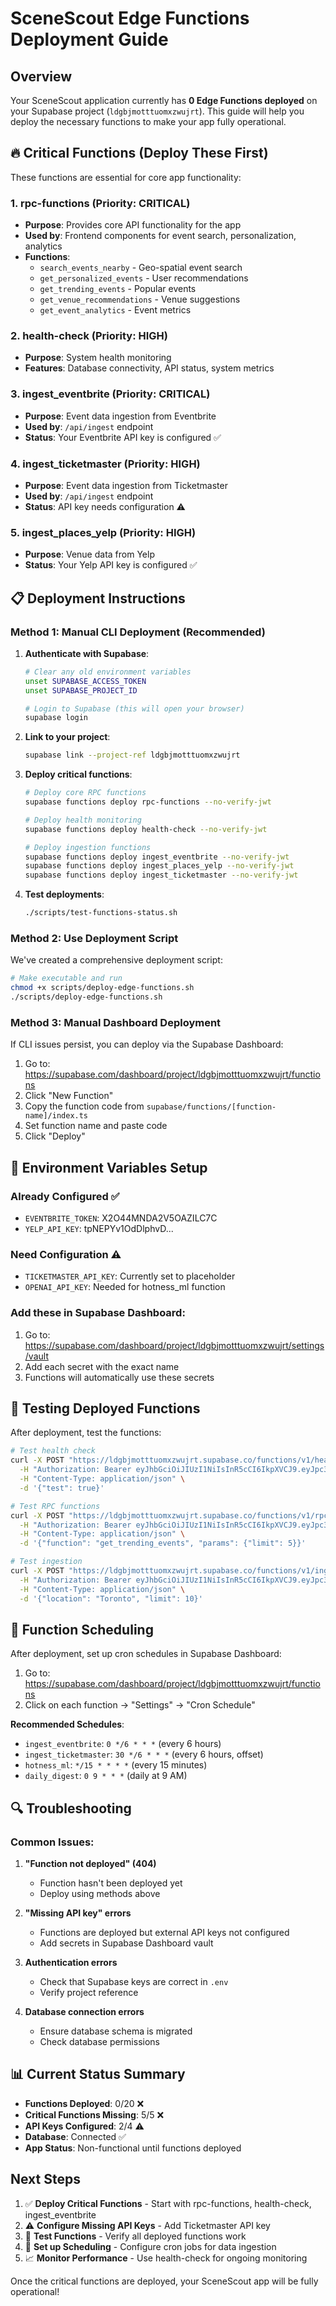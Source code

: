 # SceneScout Edge Functions Deployment Guide

## Overview

Your SceneScout application currently has **0 Edge Functions deployed** on your Supabase project (`ldgbjmotttuomxzwujrt`). This guide will help you deploy the necessary functions to make your app fully operational.

## 🔥 Critical Functions (Deploy These First)

These functions are essential for core app functionality:

### 1. **rpc-functions** (Priority: CRITICAL)
- **Purpose**: Provides core API functionality for the app
- **Used by**: Frontend components for event search, personalization, analytics
- **Functions**: 
  - `search_events_nearby` - Geo-spatial event search
  - `get_personalized_events` - User recommendations  
  - `get_trending_events` - Popular events
  - `get_venue_recommendations` - Venue suggestions
  - `get_event_analytics` - Event metrics

### 2. **health-check** (Priority: HIGH)
- **Purpose**: System health monitoring
- **Features**: Database connectivity, API status, system metrics

### 3. **ingest_eventbrite** (Priority: CRITICAL) 
- **Purpose**: Event data ingestion from Eventbrite
- **Used by**: `/api/ingest` endpoint
- **Status**: Your Eventbrite API key is configured ✅

### 4. **ingest_ticketmaster** (Priority: HIGH)
- **Purpose**: Event data ingestion from Ticketmaster  
- **Used by**: `/api/ingest` endpoint
- **Status**: API key needs configuration ⚠️

### 5. **ingest_places_yelp** (Priority: HIGH)
- **Purpose**: Venue data from Yelp
- **Status**: Your Yelp API key is configured ✅

## 📋 Deployment Instructions

### Method 1: Manual CLI Deployment (Recommended)

1. **Authenticate with Supabase**:
   ```bash
   # Clear any old environment variables
   unset SUPABASE_ACCESS_TOKEN
   unset SUPABASE_PROJECT_ID
   
   # Login to Supabase (this will open your browser)
   supabase login
   ```

2. **Link to your project**:
   ```bash
   supabase link --project-ref ldgbjmotttuomxzwujrt
   ```

3. **Deploy critical functions**:
   ```bash
   # Deploy core RPC functions
   supabase functions deploy rpc-functions --no-verify-jwt
   
   # Deploy health monitoring
   supabase functions deploy health-check --no-verify-jwt
   
   # Deploy ingestion functions
   supabase functions deploy ingest_eventbrite --no-verify-jwt
   supabase functions deploy ingest_places_yelp --no-verify-jwt
   supabase functions deploy ingest_ticketmaster --no-verify-jwt
   ```

4. **Test deployments**:
   ```bash
   ./scripts/test-functions-status.sh
   ```

### Method 2: Use Deployment Script

We've created a comprehensive deployment script:

```bash
# Make executable and run
chmod +x scripts/deploy-edge-functions.sh
./scripts/deploy-edge-functions.sh
```

### Method 3: Manual Dashboard Deployment

If CLI issues persist, you can deploy via the Supabase Dashboard:

1. Go to: https://supabase.com/dashboard/project/ldgbjmotttuomxzwujrt/functions
2. Click "New Function"
3. Copy the function code from `supabase/functions/[function-name]/index.ts`
4. Set function name and paste code
5. Click "Deploy"

## 🔑 Environment Variables Setup

### Already Configured ✅
- `EVENTBRITE_TOKEN`: X2O44MNDA2V5OAZILC7C
- `YELP_API_KEY`: tpNEPYv1OdDlphvD...

### Need Configuration ⚠️
- `TICKETMASTER_API_KEY`: Currently set to placeholder
- `OPENAI_API_KEY`: Needed for hotness_ml function

### Add these in Supabase Dashboard:
1. Go to: https://supabase.com/dashboard/project/ldgbjmotttuomxzwujrt/settings/vault
2. Add each secret with the exact name
3. Functions will automatically use these secrets

## 🧪 Testing Deployed Functions

After deployment, test the functions:

```bash
# Test health check
curl -X POST "https://ldgbjmotttuomxzwujrt.supabase.co/functions/v1/health-check" \
  -H "Authorization: Bearer eyJhbGciOiJIUzI1NiIsInR5cCI6IkpXVCJ9.eyJpc3MiOiJzdXBhYmFzZSIsInJlZiI6ImxkZ2JqbW90dHR1b214end1anJ0Iiwicm9sZSI6ImFub24iLCJpYXQiOjE3NTc2NTAxNDEsImV4cCI6MjA3MzIyNjE0MX0.-Egs3tytI55SyURyPLzKe-FQpDGpOpUyPdQ7YJkbeh0" \
  -H "Content-Type: application/json" \
  -d '{"test": true}'

# Test RPC functions
curl -X POST "https://ldgbjmotttuomxzwujrt.supabase.co/functions/v1/rpc-functions" \
  -H "Authorization: Bearer eyJhbGciOiJIUzI1NiIsInR5cCI6IkpXVCJ9.eyJpc3MiOiJzdXBhYmFzZSIsInJlZiI6ImxkZ2JqbW90dHR1b214end1anJ0Iiwicm9sZSI6ImFub24iLCJpYXQiOjE3NTc2NTAxNDEsImV4cCI6MjA3MzIyNjE0MX0.-Egs3tytI55SyURyPLzKe-FQpDGpOpUyPdQ7YJkbeh0" \
  -H "Content-Type: application/json" \
  -d '{"function": "get_trending_events", "params": {"limit": 5}}'

# Test ingestion
curl -X POST "https://ldgbjmotttuomxzwujrt.supabase.co/functions/v1/ingest_eventbrite" \
  -H "Authorization: Bearer eyJhbGciOiJIUzI1NiIsInR5cCI6IkpXVCJ9.eyJpc3MiOiJzdXBhYmFzZSIsInJlZiI6ImxkZ2JqbW90dHR1b214end1anJ0Iiwicm9sZSI6ImFub24iLCJpYXQiOjE3NTc2NTAxNDEsImV4cCI6MjA3MzIyNjE0MX0.-Egs3tytI55SyURyPLzKe-FQpDGpOpUyPdQ7YJkbeh0" \
  -H "Content-Type: application/json" \
  -d '{"location": "Toronto", "limit": 10}'
```

## 📅 Function Scheduling

After deployment, set up cron schedules in Supabase Dashboard:

1. Go to: https://supabase.com/dashboard/project/ldgbjmotttuomxzwujrt/functions
2. Click on each function → "Settings" → "Cron Schedule"

**Recommended Schedules**:
- `ingest_eventbrite`: `0 */6 * * *` (every 6 hours)
- `ingest_ticketmaster`: `30 */6 * * *` (every 6 hours, offset)
- `hotness_ml`: `*/15 * * * *` (every 15 minutes)
- `daily_digest`: `0 9 * * *` (daily at 9 AM)

## 🔍 Troubleshooting

### Common Issues:

1. **"Function not deployed" (404)**
   - Function hasn't been deployed yet
   - Deploy using methods above

2. **"Missing API key" errors**
   - Functions are deployed but external API keys not configured
   - Add secrets in Supabase Dashboard vault

3. **Authentication errors**
   - Check that Supabase keys are correct in `.env`
   - Verify project reference

4. **Database connection errors** 
   - Ensure database schema is migrated
   - Check database permissions

## 📊 Current Status Summary

- **Functions Deployed**: 0/20 ❌
- **Critical Functions Missing**: 5/5 ❌  
- **API Keys Configured**: 2/4 ⚠️
- **Database**: Connected ✅
- **App Status**: Non-functional until functions deployed

## Next Steps

1. ✅ **Deploy Critical Functions** - Start with rpc-functions, health-check, ingest_eventbrite
2. ⚠️ **Configure Missing API Keys** - Add Ticketmaster API key
3. 🧪 **Test Functions** - Verify all deployed functions work
4. 📅 **Set up Scheduling** - Configure cron jobs for data ingestion
5. 📈 **Monitor Performance** - Use health-check for ongoing monitoring

Once the critical functions are deployed, your SceneScout app will be fully operational!
